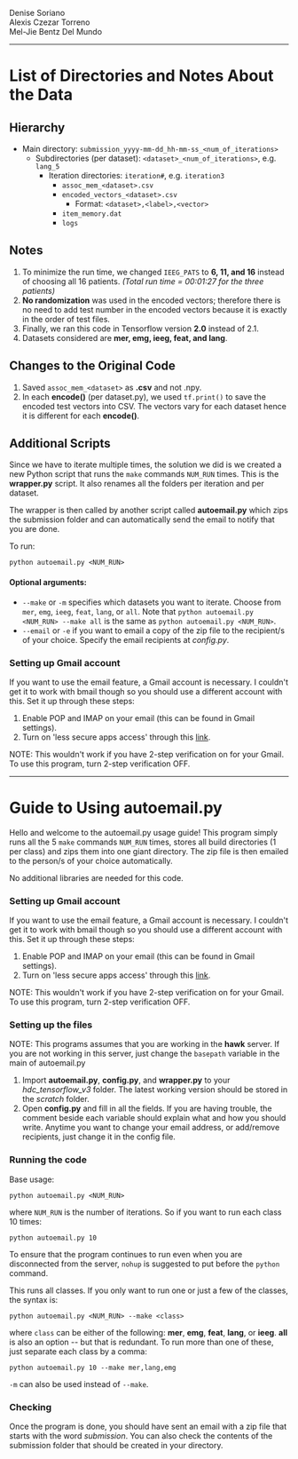 Denise Soriano  
Alexis Czezar Torreno  
Mel-Jie Bentz Del Mundo

***

# List of Directories and Notes About the Data

## Hierarchy

- Main directory: `submission_yyyy-mm-dd_hh-mm-ss_<num_of_iterations>`
	- Subdirectories (per dataset): `<dataset>_<num_of_iterations>`, e.g. `lang_5`
		- Iteration directories: `iteration#`, e.g. `iteration3`
			- `assoc_mem_<dataset>.csv`
			- `encoded_vectors_<dataset>.csv`
				- Format: `<dataset>,<label>,<vector>`
			- `item_memory.dat`
			- `logs`

## Notes

1. To minimize the run time, we changed `IEEG_PATS` to **6, 11, and 16** instead of choosing all 16 patients. *(Total run time = 00:01:27 for the three patients)*
2. **No randomization** was used in the encoded vectors; therefore there is no need to add test number in the encoded vectors because it is exactly in the order of test files.
3. Finally, we ran this code in Tensorflow version **2.0** instead of 2.1.
4. Datasets considered are **mer, emg, ieeg, feat, and lang**.

## Changes to the Original Code

1. Saved `assoc_mem_<dataset>` as **.csv** and not .npy.
2. In each **encode()** (per dataset.py), we used `tf.print()` to save the encoded test vectors into CSV. The vectors vary for each dataset hence it is different for each **encode()**.

## Additional Scripts

Since we have to iterate multiple times, the solution we did is we created a new Python script that runs the `make` commands `NUM_RUN` times. This is the **wrapper.py** script. It also renames all the folders per iteration and per dataset.

The wrapper is then called by another script called **autoemail.py** which zips the submission folder and can automatically send the email to notify that you are done.

To run:

	python autoemail.py <NUM_RUN>

#### Optional arguments:

- `--make` or `-m` specifies which datasets you want to iterate. Choose from `mer`, `emg`, `ieeg`, `feat`, `lang`, or `all`. Note that `python autoemail.py <NUM_RUN> --make all` is the same as `python autoemail.py <NUM_RUN>`.
- `--email` or `-e` if you want to email a copy of the zip file to the recipient/s of your choice. Specify the email recipients at *config.py*.

### Setting up Gmail account

If you want to use the email feature, a Gmail account is necessary. I couldn't get it to work with bmail though so you should use a different account with this. Set it up through these steps:

1. Enable POP and IMAP on your email (this can be found in Gmail settings).
2. Turn on 'less secure apps access' through this [link](https://myaccount.google.com/lesssecureapps?pli=1).

NOTE: This wouldn't work if you have 2-step verification on for your Gmail. To use this program, turn 2-step verification OFF.

***

# Guide to Using autoemail.py

Hello and welcome to the autoemail.py usage guide! This program simply runs all the 5 `make` commands `NUM_RUN` times, stores all build directories (1 per class) and zips them into one giant directory. The zip file is then emailed to the person/s of your choice automatically.

No additional libraries are needed for this code.

### Setting up Gmail account

If you want to use the email feature, a Gmail account is necessary. I couldn't get it to work with bmail though so you should use a different account with this. Set it up through these steps:

1. Enable POP and IMAP on your email (this can be found in Gmail settings).
2. Turn on 'less secure apps access' through this [link](https://myaccount.google.com/lesssecureapps?pli=1).

NOTE: This wouldn't work if you have 2-step verification on for your Gmail. To use this program, turn 2-step verification OFF.

### Setting up the files

NOTE: This programs assumes that you are working in the **hawk** server. If you are not working in this server, just change the `basepath` variable in the main of autoemail.py

1. Import **autoemail.py**, **config.py**, and **wrapper.py** to your *hdc_tensorflow_v3* folder. The latest working version should be stored in the *scratch* folder.
2. Open **config.py** and fill in all the fields. If you are having trouble, the comment beside each variable should explain what and how you should write. Anytime you want to change your email address, or add/remove recipients, just change it in the config file.

### Running the code

Base usage:

	python autoemail.py <NUM_RUN>

where `NUM_RUN` is the number of iterations. So if you want to run each class 10 times:

	python autoemail.py 10

To ensure that the program continues to run even when you are disconnected from the server, `nohup` is suggested to put before the `python` command.

This runs all classes. If you only want to run one or just a few of the classes, the syntax is:

	python autoemail.py <NUM_RUN> --make <class>

where `class` can be either of the following: **mer**, **emg**, **feat**, **lang**, or **ieeg**. **all** is also an option -- but that is redundant. To run more than one of these, just separate each class by a comma:

	python autoemail.py 10 --make mer,lang,emg

`-m` can also be used instead of `--make`.

### Checking

Once the program is done, you should have sent an email with a zip file that starts with the word *submission*. You can also check the contents of the submission folder that should be created in your directory.
